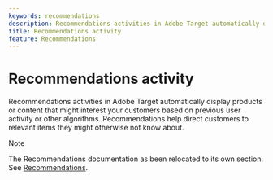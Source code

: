 ```yaml
---
keywords: recommendations
description: Recommendations activities in Adobe Target automatically display products or content that might interest your customers based on previous user activity or other algorithms. Recommendations help direct customers to relevant items they might otherwise not know about.
title: Recommendations activity
feature: Recommendations
---
```


# Recommendations activity

Recommendations activities in Adobe Target automatically display products or content that might interest your customers based on previous user activity or other algorithms. Recommendations help direct customers to relevant items they might otherwise not know about.

>[!NOTE]
>
>The Recommendations documentation as been relocated to its own section. See [Recommendations](/help/c-recommendations/recommendations.md#concept_7556C8A4543942F2A77B13A29339C0C0).

